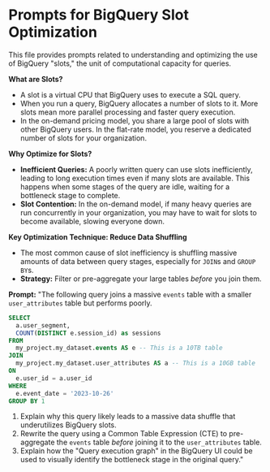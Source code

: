 # Prompts for BigQuery Slot Optimization

This file provides prompts related to understanding and optimizing the use of BigQuery "slots," the unit of computational capacity for queries.

**What are Slots?**
- A slot is a virtual CPU that BigQuery uses to execute a SQL query.
- When you run a query, BigQuery allocates a number of slots to it. More slots mean more parallel processing and faster query execution.
- In the on-demand pricing model, you share a large pool of slots with other BigQuery users. In the flat-rate model, you reserve a dedicated number of slots for your organization.

**Why Optimize for Slots?**
- **Inefficient Queries:** A poorly written query can use slots inefficiently, leading to long execution times even if many slots are available. This happens when some stages of the query are idle, waiting for a bottleneck stage to complete.
- **Slot Contention:** In the on-demand model, if many heavy queries are run concurrently in your organization, you may have to wait for slots to become available, slowing everyone down.

**Key Optimization Technique: Reduce Data Shuffling**
- The most common cause of slot inefficiency is shuffling massive amounts of data between query stages, especially for `JOIN`s and `GROUP BY`s.
- **Strategy:** Filter or pre-aggregate your large tables *before* you join them.

**Prompt:**
"The following query joins a massive `events` table with a smaller `user_attributes` table but performs poorly.
```sql
SELECT
  a.user_segment,
  COUNT(DISTINCT e.session_id) as sessions
FROM
  my_project.my_dataset.events AS e -- This is a 10TB table
JOIN
  my_project.my_dataset.user_attributes AS a -- This is a 10GB table
ON
  e.user_id = a.user_id
WHERE
  e.event_date = '2023-10-26'
GROUP BY 1
```
1.  Explain why this query likely leads to a massive data shuffle that underutilizes BigQuery slots.
2.  Rewrite the query using a Common Table Expression (CTE) to pre-aggregate the `events` table *before* joining it to the `user_attributes` table.
3.  Explain how the "Query execution graph" in the BigQuery UI could be used to visually identify the bottleneck stage in the original query."
